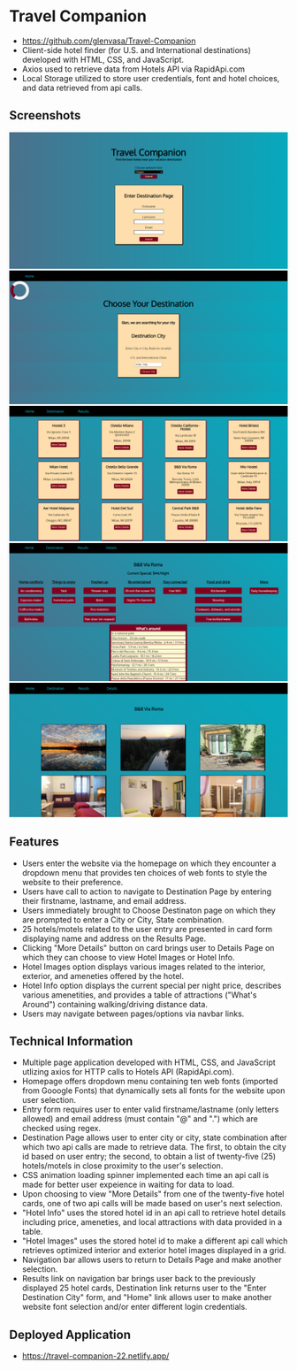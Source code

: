 # Travel Companion

- https://github.com/glenvasa/Travel-Companion
- Client-side hotel finder (for U.S. and International destinations) developed with HTML, CSS, and JavaScript. 
- Axios used to retrieve data from Hotels API via RapidApi.com
- Local Storage utilized to store user credentials, font and hotel choices, and data retrieved from api calls.

## Screenshots

<img src="images/TC-homepage.png"> 
<img src="images/TC-destination.png">
<img src="images/TC-results.png">
<img src="images/TC-hotelInfo.png">
<img src="images/TC-hotelImages.png">

## Features

- Users enter the website via the homepage on which they encounter a dropdown menu that provides ten choices of web fonts to style the website to their preference.
- Users have call to action to navigate to Destination Page by entering their firstname, lastname, and email address.
- Users immediately brought to Choose Destinaton page on which they are prompted to enter a City or City, State combination.
- 25 hotels/motels related to the user entry are presented in card form displaying name and address on the Results Page.
- Clicking "More Details" button on card brings user to Details Page on which they can choose to view Hotel Images or Hotel Info.
- Hotel Images option displays various images related to the interior, exterior, and ameneties offered by the hotel.
- Hotel Info option displays the current special per night price, describes various amenetities, and provides a table of attractions ("What's Around") 
  containing walking/driving distance data.
- Users may navigate between pages/options via navbar links.

## Technical Information

- Multiple page application developed with HTML, CSS, and JavaScript utlizing axios for HTTP calls to Hotels API (RapidApi.com).
- Homepage offers dropdown menu containing ten web fonts (imported from Gooogle Fonts) that dynamically sets all fonts for the website upon user selection.
- Entry form requires user to enter valid firstname/lastname (only letters allowed) and email address (must contain "@" and ".") which are checked using regex.
- Destination Page allows user to enter city or city, state combination after which two api calls are made to retrieve data. The first, to obtain the city id based 
  on user entry; the second, to obtain a list of twenty-five (25) hotels/motels in close proximity to the user's selection. 
- CSS animation loading spinner implemented each time an api call is made for better user expeience in waiting for data to load.
- Upon choosing to view "More Details" from one of the twenty-five hotel cards, one of two api calls will be made based on user's next selection. 
- "Hotel Info" uses the stored hotel id in an api call to retrieve hotel details including price, ameneties, and local attractions with data provided in a table.
- "Hotel Images" uses the stored hotel id to make a different api call which retrieves optimized interior and exterior hotel images displayed in a grid.
- Navigation bar allows users to return to Details Page and make another selection.
- Results link on navigation bar brings user back to the previously displayed 25 hotel cards, Destination link returns user to the "Enter Destination City" form, and 
  "Home" link allows user to make another website font selection and/or enter different login credentials. 

## Deployed Application

- https://travel-companion-22.netlify.app/

